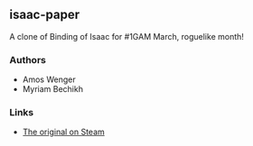 ## isaac-paper

A clone of Binding of Isaac for #1GAM March, roguelike month!

### Authors

  * Amos Wenger
  * Myriam Bechikh
  
### Links

  * [The original on Steam](http://store.steampowered.com/app/113200)


